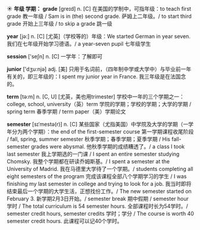 ☀ <span class="category">**年级 学期：**</span>
<span class="vocabulary">**grade**</span> [ɡreɪd] 
<span class="definition">n. [C] 在美国的学制中，可指年级：</span>to teach first grade 教一年级 / Sam is in (the) second grade. 萨姆上二年级。/ to start third grade 开始上三年级 / to skip a grade 跳一级

<span class="vocabulary">**year**</span> [jə:] 
<span class="definition">n. [C] [尤英]（学校等的）年级：</span>We started German in year seven. 我们在七年级开始学习德语。/ a year-seven pupil 七年级学生

<span class="vocabulary">**session**</span> ['seʃn] 
<span class="definition">n. [C] 一学年：</span>了解即可

<span class="vocabulary">**junior**</span> ['dӡu:njə] 
<span class="definition">adj. [美] 只用于名词前，（四年制中学或大学中）与毕业前一年有关的，即三年级的：</span>I spent my junior year in France. 我三年级是在法国念的。

<span class="vocabulary">**term**</span> [tə:m] 
<span class="definition">n. [C, U] [尤英，美也用trimester] 学校中一年的三个学期之一：</span>college, school, university（英）term 学院的学期；学校的学期；大学的学期 / spring term 春季学期 / term paper（美）学期论文
           
<span class="vocabulary">**semester**</span> [sɪˈmestə(r)]
<span class="definition">n. [C] 某些国家（尤指美国）中学院及大学的学期（一学年分为两个学期）：</span>the end of the first-semester course 第一学期课程收尾阶段 / fall, spring, summer semester 秋季学期；春季学期；夏季学期 / His fall-semester grades were abysmal. 他秋季学期的成绩糟透了。/ a class I took last semester 我上学期选的一门课 / I spent an entire semester studying Chomsky. 我整个学期都在研读乔姆斯基。/ I spent a semester at the University of Madrid. 我在马德里大学待了一个学期。/ students completing all eight semesters of the program 完成该课程全部八个学期学习的学生 / I was finishing my last semester in college and trying to look for a job. 我当时即将结束最后一个学期的大学生活，正想找份工作。/ The new semester started on February 3. 新学期2月3日开始。/ semester break 期中假期 / semester hour 学时 / The total curriculum is 54 semester hours. 全部课程时长为54学时。/ semester credit hours, semester credits 学时；学分 / The course is worth 40 semester credit hours. 此课程可以记40个学时。

